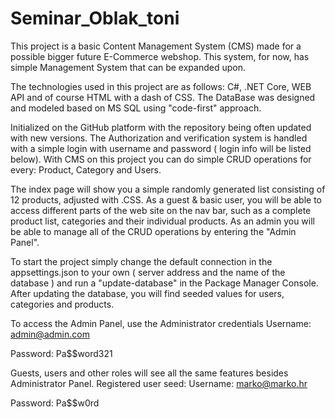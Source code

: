 # Seminar_Oblak_toni

This project is a basic Content Management System (CMS) made for a possible bigger future E-Commerce webshop.
This system, for now, has simple Management System that can be expanded upon.

The technologies used in this project are as follows: C#, .NET Core, WEB API and of course HTML with a dash of CSS.
The DataBase was designed and modeled based on MS SQL using "code-first" approach.

Initialized on the GitHub platform with the repository being often updated with new versions.
The Authorization and verification system is handled with a simple login with username and password ( login info will be listed below).
With CMS on this project you can do simple CRUD operations for every: Product, Category and Users.

The index page will show you a simple randomly generated list consisting of 12 products, adjusted with .CSS.
As a guest & basic user, you will be able to access different parts of the web site on the nav bar, such as a complete product list, categories and their individual products.
As an admin you will be able to manage all of the CRUD operations by entering the "Admin Panel".

To start the project simply change the default connection in the appsettings.json to your own ( server address and the name of the database ) and run a "update-database" in the Package Manager Console.
After updating the database, you will find seeded values for users, categories and products.

To access the Admin Panel, use the Administrator credentials 
Username:
admin@admin.com

Password:
Pa$$word321

Guests, users and other roles will see all the same features besides Administrator Panel.
Registered user seed:
Username:
marko@marko.hr

Password:
Pa$$w0rd





